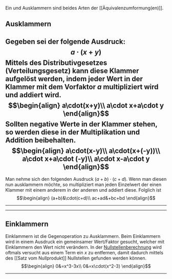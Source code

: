 Ein und Ausklammern sind beides Arten der [[Äquivalenzumformung(en)]].
## Ausklammern
Gegeben sei der folgende Ausdruck:
$$a\cdot(x+y)$$
Mittels des Distributivgesetzes (Verteilungsgesetz) kann diese Klammer aufgelöst werden, indem jeder Wert in der Klammer mit dem Vorfaktor $a$ multipliziert wird und addiert wird.
$$\begin{align}
a\cdot(x+y)\\
a\cdot x+a\cdot y
\end{align}$$
Sollten negative Werte in der Klammer stehen, so werden diese in der Multiplikation und Addition beibehalten.
$$\begin{align}
a\cdot(x-y)\\
a\cdot(x+(-y))\\
a\cdot x+a\cdot (-y)\\
a\cdot x-a\cdot y
\end{align}$$
---
Man nehme sich den folgenden Ausdruck $(a+b)\cdot(c+d)$.
Wenn man diesen nun ausklammern möchte, so multipliziert man jeden Einzelwert der einen Klammer mit einem anderem in der anderen und addiert diese. Folglich ist
$$\begin{align}
(a+b)&\cdot(c+d)\\
ac+ad&+bc+bd
\end{align}$$

---
---
## Einklammern
Einklammern ist die Gegenoperation zu Ausklammern.
Beim Einklammern wird in einem Ausdruck ein gemeinsamer Wert/Faktor gesucht, welcher mit Einklammern den Wert nicht verändern.
In der [Nullstellenberechnung](Nullstellen) wird oftmals versucht aus einem Term ein $x$ zu entfernen, damit dadurch mittels des [[Satz vom Nullprodukt]] Nullstellen gefunden werden können.
$$\begin{align}
0&=x^3-3x\\
0&=x\cdot(x^2-3)
\end{align}$$

---